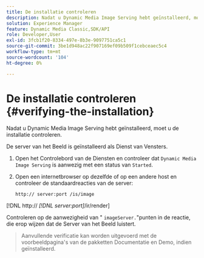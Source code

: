 ```yaml
---
title: De installatie controleren
description: Nadat u Dynamic Media Image Serving hebt geïnstalleerd, moet u de installatie controleren.
solution: Experience Manager
feature: Dynamic Media Classic,SDK/API
role: Developer,User
exl-id: 3fcb1f20-8334-497e-8b3e-9097751ca5c1
source-git-commit: 3be1d948ac22f907169ef09b509f1cebceaec5c4
workflow-type: tm+mt
source-wordcount: '104'
ht-degree: 0%

---
```


# De installatie controleren {#verifying-the-installation}

Nadat u Dynamic Media Image Serving hebt geïnstalleerd, moet u de installatie controleren.

De server van het Beeld is geïnstalleerd als Dienst van Vensters.

1. Open het Controlebord van de Diensten en controleer dat `Dynamic Media Image Serving` is aanwezig met een status van `Started`.
1. Open een internetbrowser op dezelfde of op een andere host en controleer de standaardreacties van de server:

   `http:// server:port /is/image`

[!DNL  http:// *[!DNL server:port]*/ir/render]

Controleren op de aanwezigheid van &quot; `imageServer.`&quot;punten in de reactie, die erop wijzen dat de Server van het Beeld luistert.
>Aanvullende verificatie kan worden uitgevoerd met de voorbeeldpagina&#39;s van de pakketten Documentatie en Demo, indien geïnstalleerd.
